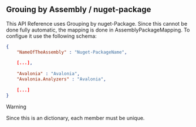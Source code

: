 ## Grouing by Assembly / nuget-package

This API Reference uses Grouping by nuget-Package. Since this cannot be done fully automatic,
the mapping is done in AssemblyPackageMapping. To configue it use the following schema:

```json
{	
    "NameOfTheAssembly" : "Nuget-PackageName",
    
	[...],
	
	"Avalonia" : "Avalonia",
	"Avalonia.Analyzers" : "Avalonia",
    
	[...]
}
```

> [!WARNING]
> Since this is an dictionary, each member must be unique. 